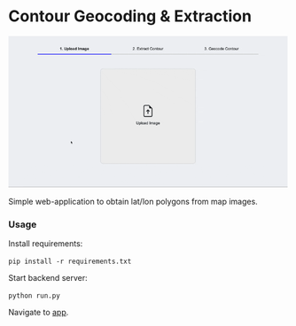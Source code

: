 # Contour Geocoding & Extraction

<img src="output.gif" alt="Demo" width="800" height="auto">

Simple web-application to obtain lat/lon polygons from map images.

### Usage

Install requirements:

`pip install -r requirements.txt`

Start backend server:

`python run.py`

Navigate to [app](http://127.0.0.1:5000).




